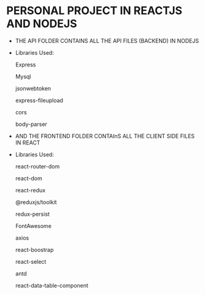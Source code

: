 # PERSONAL PROJECT IN REACTJS AND NODEJS

* THE API FOLDER CONTAINS ALL THE API FILES (BACKEND) IN NODEJS

- Libraries Used:
 
  Express

  Mysql
  
  jsonwebtoken
  
  express-fileupload
  
  cors
  
  body-parser

* AND THE FRONTEND FOLDER CONTAInS ALL THE CLIENT SIDE FILES IN REACT 

- Libraries Used:
  
  react-router-dom
  
  react-dom
  
  react-redux
  
  @reduxjs/toolkit
  
  redux-persist
  
  FontAwesome
  
  axios
  
  react-boostrap
  
  react-select
  
  antd
  
  react-data-table-component


